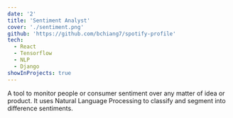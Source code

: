 ```yaml
---
date: '2'
title: 'Sentiment Analyst'
cover: './sentiment.png'
github: 'https://github.com/bchiang7/spotify-profile'
tech:
  - React
  - Tensorflow
  - NLP
  - Django
showInProjects: true
---
```


A tool to monitor people or consumer sentiment over any matter of idea or product. It uses Natural Language Processing to classify and segment into difference sentiments.
